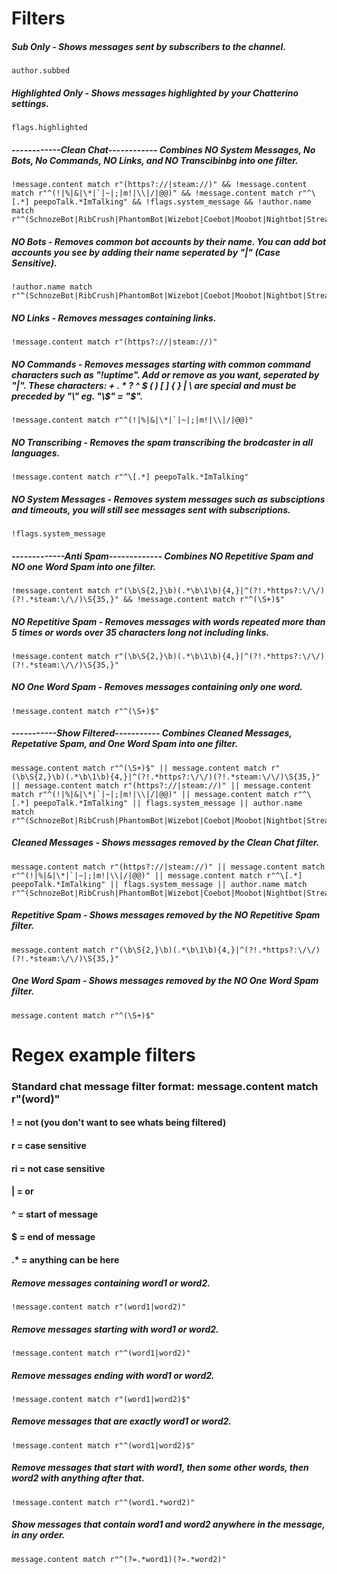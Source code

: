 # Filters

##### Sub Only - Shows messages sent by subscribers to the channel.
```
author.subbed
```

##### Highlighted Only - Shows messages highlighted by your Chatterino settings.
```
flags.highlighted
```

##### ------------Clean Chat------------ Combines NO System Messages, No Bots, No Commands, NO Links, and NO Transcibinbg into one filter.
```
!message.content match r"(https?://|steam://)" && !message.content match r"^(!|%|&|\*|`|~|;|m!|\\|/|@@)" && !message.content match r"^\[.*] peepoTalk.*ImTalking" && !flags.system_message && !author.name match r"^(SchnozeBot|RibCrush|PhantomBot|Wizebot|Coebot|Moobot|Nightbot|StreamElements|Fossabot|ThePositiveBot|SupiBot)$"
```

##### NO Bots - Removes common bot accounts by their name. You can add bot accounts you see by adding their name seperated by "|" (Case Sensitive).
```
!author.name match r"^(SchnozeBot|RibCrush|PhantomBot|Wizebot|Coebot|Moobot|Nightbot|StreamElements|Fossabot|ThePositiveBot|SupiBot)$"
```

##### NO Links - Removes messages containing links.
```
!message.content match r"(https?://|steam://)"
```

##### NO Commands - Removes messages starting with common command characters such as "!uptime". Add or remove as you want, seperated by "|". These characters: + . * ? ^ $ ( ) [ ] { } | \ are special and must be preceded by "\\" eg. "\\$" = "$".
```
!message.content match r"^(!|%|&|\*|`|~|;|m!|\\|/|@@)"
```

##### NO Transcribing - Removes the spam transcribing the brodcaster in all languages.
```
!message.content match r"^\[.*] peepoTalk.*ImTalking"
```

##### NO System Messages - Removes system messages such as subsciptions and timeouts, you will still see messages sent with subscriptions.
```
!flags.system_message
```

##### -------------Anti Spam------------- Combines NO Repetitive Spam and NO one Word Spam into one filter.
```
!message.content match r"(\b\S{2,}\b)(.*\b\1\b){4,}|^(?!.*https?:\/\/)(?!.*steam:\/\/)\S{35,}" && !message.content match r"^(\S+)$"
```

##### NO Repetitive Spam - Removes messages with words repeated more than 5 times or words over 35 characters long not including links.
```
!message.content match r"(\b\S{2,}\b)(.*\b\1\b){4,}|^(?!.*https?:\/\/)(?!.*steam:\/\/)\S{35,}"
```

##### NO One Word Spam - Removes messages containing only one word.
```
!message.content match r"^(\S+)$"
```

##### -----------Show Filtered----------- Combines Cleaned Messages, Repetative Spam, and One Word Spam into one filter.
```
message.content match r"^(\S+)$" || message.content match r"(\b\S{2,}\b)(.*\b\1\b){4,}|^(?!.*https?:\/\/)(?!.*steam:\/\/)\S{35,}" || message.content match r"(https?://|steam://)" || message.content match r"^(!|%|&|\*|`|~|;|m!|\\|/|@@)" || message.content match r"^\[.*] peepoTalk.*ImTalking" || flags.system_message || author.name match r"^(SchnozeBot|RibCrush|PhantomBot|Wizebot|Coebot|Moobot|Nightbot|StreamElements|Fossabot|ThePositiveBot|SupiBot)$"
```

##### Cleaned Messages - Shows messages removed by the Clean Chat filter.
```
message.content match r"(https?://|steam://)" || message.content match r"^(!|%|&|\*|`|~|;|m!|\\|/|@@)" || message.content match r"^\[.*] peepoTalk.*ImTalking" || flags.system_message || author.name match r"^(SchnozeBot|RibCrush|PhantomBot|Wizebot|Coebot|Moobot|Nightbot|StreamElements|Fossabot|ThePositiveBot|SupiBot)$"
```

##### Repetitive Spam - Shows messages removed by the NO Repetitive Spam filter.
```
message.content match r"(\b\S{2,}\b)(.*\b\1\b){4,}|^(?!.*https?:\/\/)(?!.*steam:\/\/)\S{35,}"
```

##### One Word Spam - Shows messages removed by the NO One Word Spam filter.
```
message.content match r"^(\S+)$"
```

# Regex example filters

### Standard chat message filter format: message.content match r"(word)"
#### ! = not (you don't want to see whats being filtered)
#### r = case sensitive
#### ri = not case sensitive
#### | = or
#### ^ = start of message
#### $ = end of message
#### .* = anything can be here

##### Remove messages containing word1 or word2.
```
!message.content match r"(word1|word2)"
```

##### Remove messages starting with word1 or word2.
```
!message.content match r"^(word1|word2)"
```

##### Remove messages ending with word1 or word2.
```
!message.content match r"(word1|word2)$"
```

##### Remove messages that are exactly word1 or word2.
```
!message.content match r"^(word1|word2)$"
```

##### Remove messages that start with word1, then some other words, then word2 with anything after that.
```
!message.content match r"^(word1.*word2)"
```

##### Show messages that contain word1 and word2 anywhere in the message, in any order.
```
message.content match r"^(?=.*word1)(?=.*word2)"
```
